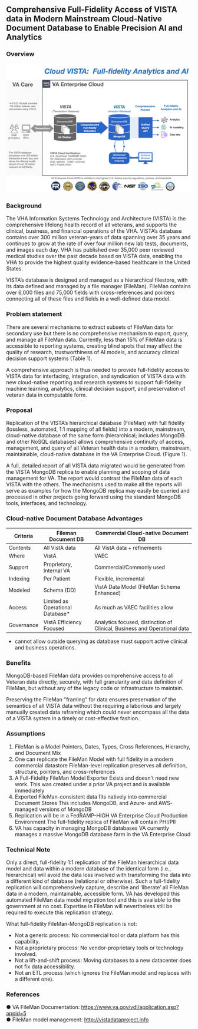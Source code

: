
## Comprehensive Full-Fidelity Access of VISTA data in Modern Mainstream Cloud-Native Document Database to Enable Precision AI and Analytics

### Overview
![cloud analytics overview](img/cloudvista-precision-AI.png)


### Background

The VHA Information Systems Technology and Architecture (VISTA) is the comprehensive lifelong health record of all veterans, and supports the clinical, business, and financial operations of the VHA. VISTA’s database contains over  300 million veteran-years of data spanning over 35 years and continues to grow at the rate of over four million new lab tests, documents, and images each day. VHA has published over 35,000 peer reviewed medical studies over the past decade based on VISTA data, enabling the VHA to provide the highest quality evidence-based healthcare in the United States.

VISTA’s database is designed and managed as a hierarchical filestore, with its data defined and managed by a file manager (FileMan). FileMan contains over 6,000 files and 75,000 fields with cross-references and pointers connecting all of these files and fields in a well-defined data model.

### Problem statement

There are several mechanisms to extract subsets of FileMan data for secondary use but there is no comprehensive mechanism to export, query, and manage all FileMan data.  Currently, less than 15% of FileMan data is accessible to reporting systems, creating blind spots that may affect the quality of research, trustworthiness of AI models, and accuracy clinical decision support systems (Table 1).

A comprehensive approach is thus needed to provide full-fidelity access to VISTA data for interfacing, integration, and syndication of VISTA data with new cloud-native reporting and research systems to support full-fidelity machine learning, analytics, clinical decision support, and preservation of veteran data in computable form.


### Proposal

Replication of the VISTA’s hierarchical database (FileMan) with full fidelity (lossless, automated, 1:1 mapping of all fields) into a modern, mainstream, cloud-native database of the same form (hierarchical; includes MongoDB and other NoSQL databases)  allows comprehensive continuity of access, management, and query  of all Veteran health data in a modern, mainstream, maintainable, cloud-native database in the VA Enterprise Cloud. (Figure 1). 

A full, detailed report of all VISTA data migrated would be generated from the VISTA MongoDB replica to enable planning and scoping of data management for VA.  The report would contrast the FileMan data of each VISTA with the others.  The mechanisms used to make all the reports will serve as examples for how the MongoDB replica may easily be queried and processed in other projects going forward using the standard MongoDB tools, interfaces, and technology.


###  Cloud-native Document Database Advantages
Criteria | Fileman Document DB | Commercial Cloud-native Document DB
--- | --- | ---
Contents | All VistA data | All VistA data + refinements
Where | VistA | VAEC 
Support | Proprietary, Internal VA | Commercial/Commonly used
Indexing | Per Patient | Flexible, incremental
Modeled | Schema (DD) | VistA Data Model (FileMan Schema Enhanced)
Access | Limited as Operational Database* | As much as VAEC facilities allow
Governance | VistA Efficiency Focused | Analytics focused, distinction of Clinical, Business and Operational data

* cannot allow outside querying as database must support active clinical and business operations.

### Benefits

MongoDB-based FileMan data provides comprehensive access to all Veteran data directly, securely, with full granularity and data definition of FileMan, but without any of the legacy code or infrastructure to maintain. 

Preserving the FileMan "framing" for data ensures preservation of the semantics of all VISTA data without the requiring a laborious and largely manually created data reframing which could never encompass all the data of a VISTA system in a timely or cost-effective fashion.


### Assumptions

1. FileMan is a Model
Pointers, Dates, Types, Cross References, Hierarchy, and Document Mix
2. One can replicate the FileMan Model with full fidelity in a modern commercial datastore 
FileMan-level replication preserves all definition, structure, pointers, and cross-references
3. A Full-Fidelity FileMan Model Exporter Exists and doesn't need new work. 
This was created under a prior VA project and is available immediately 
4. Exported FileMan-consistent data fits natively into commercial Document Stores 
This includes MongoDB, and Azure- and AWS- managed versions of MongoDB
5. Replication will be in a FedRAMP-HIGH VA Enterprise Cloud Production Environment 
The full-fidelity replica of FileMan will contain PHI/PII
6.  VA has capacity in managing MongoDB databases
VA currently manages a massive MongoDB database farm in the VA Enterprise Cloud


### Technical Note

Only a direct, full-fidelity 1:1 replication of the FileMan hierarchical data model and data within a modern database of the identical form (i.e., hierarchical) will avoid the data loss involved with transforming the data into a different kind of database (relational or otherwise). Such a full-fidelity replication will comprehensively capture, describe and ‘liberate’ all FileMan data in a modern, maintainable, accessible form. VA has developed this automated  FileMan data model migration tool  and this is available to the government at no cost. Expertise in FileMan will nevertheless still be required to execute this replication strategy.

What full-fidelity FileMan-MongoDB replication is not:  
* Not a generic process: No commercial tool or data platform has this capability.
* Not a proprietary process: No vendor-proprietary tools or technology involved.
* Not a  lift-and-shift process: Moving databases to a new datacenter does not fix data accessibility.
* Not an  ETL process (which ignores the FileMan model and replaces with a different one).  


### References

●	VA FileMan Documentation:  https://www.va.gov/vdl/application.asp?appid=5  
●	FileMan model management: http://vistadataproject.info
